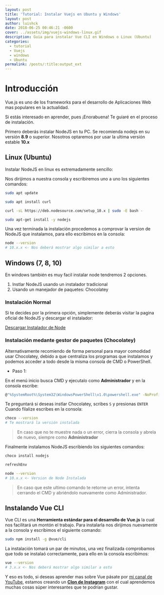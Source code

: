 ```yaml
---
layout: post
title: 'Tutorial: Instalar Vuejs en Ubuntu y Windows'
layout: post
author: luishck
date: 2018-06-25 00:46:21 -0600
cover: ../assets/img/vuejs-windows-linux.gif
description: Guia para instalar Vue CLI en Windows o Linux (Ubuntu)
categories:
  - tutorial
  - Vuejs
  - windows
  - Ubuntu
permalink: /posts/:title:output_ext
---
```

# Introducción

Vue.js es uno de los frameworks para el desarrollo de Aplicaciones Web mas populares en la actualidad.

Si estás interesado en aprender, pues ¡Enorabuena! Te guiaré en el proceso de instalación.

Primero deberás instalar NodeJS en tu PC. Se recomienda nodejs en su versión **8.9** o superior. Nosotros optaremos por usar la ultima versión estable **10.x**

## Linux (Ubuntu)

Instalar NodeJS en linux es extremadamente sencillo:

Nos dirijimos a nuestra consola y escribiremos uno a uno los siguientes comandos:

```bash
sudo apt update

sudo apt install curl

curl -sL https://deb.nodesource.com/setup_10.x | sudo -E bash -

sudo apt-get install -y nodejs
```

Una vez terminada la instalación procedemos a comprovar la version de NodeJS que instalamos, para ello escribimos en la consola:

```bash
node --version
# 10.x.x <- Nos deberá mostrar algo similar a esto
```

## Windows (7, 8, 10)
En windows también es muy facil instalar node tendremos 2 opciones.

1. Instlar NodeJS usando un instalador tradicional
2. Usando un manejador de paquetes: Chocolatey

### Instalación Normal

Si te decides por la primera opción, simplemente deberás visitar la pagina oficial de NodeJS y descargar el instalador:

[Descargar Instalador de Node](https://nodejs.org/es/download/current/)

### Instalación medante gestor de paquetes (Chocolatey)

Alternativamente recomiendo de forma personal para mayor comodidad usar Chocolatey, debido a que centraliza los programas que instalamos y podemos acceder a todo desde la misma consola de CMD o PowerShell.

* Paso 1:

En el menú inicio busca CMD y ejecutalo como **Administrador** y en la consola escribe:

```bash
@"%SystemRoot%\System32\WindowsPowerShell\v1.0\powershell.exe" -NoProfile -InputFormat None -ExecutionPolicy Bypass -Command "iex ((New-Object System.Net.WebClient).DownloadString('https://chocolatey.org/install.ps1'))" && SET "PATH=%PATH%;%ALLUSERSPROFILE%\chocolatey\bin"
```

Te preguntará si deseas instlar Chocolatey, scribes `S` y presionas `ENTER`
Cuando filalize escribes en la consola:

```bash
choco --version
# Te mostrará la versión instalada
```

> En caso que no te muestre nada o un error, cierra la consola y abrela de nuevo, siempre como **Administrador**

Finalmente instalamos NodeJS escribiendo los siguientes comandos:

```bash
choco install nodejs

refreshEnv

node --version
# 10.x.x <- Version de Node Instalada
```

> En caso que este ultimo comando te retorne un error, intenta cerrando el CMD y abriéndolo nuevamente como Administrador.

## Instalando Vue CLI

Vue CLI es una **Herramienta estándar para el desarrollo de Vue.js** la cual nos facilitará un montón el trabajo.
Para instalarla nos dirijimos nuevamente a la consola y escribimos el siguiente comando:

```bash
sudo npm install -g @vue/cli
```

La instalación tomará un par de minutos, una vez finalizada comprobamos que todo se instalaó correctamente, para ello en la consola escribimos:

```bash
vue --version
# 3.x.x <- Nos deberá mostrar algo similar a esto
```

Y eso es todo, si deseas aprender mas sobre Vue pásate por [mi canal de YouTube](https://www.youtube.com/c/LuisJCenteno), estamos creando un [**Clon de Instagram**](https://www.youtube.com/c/LuisJCenteno) con el cual aprendemos muchas cosas súper interesantes que te podrían gustar.
